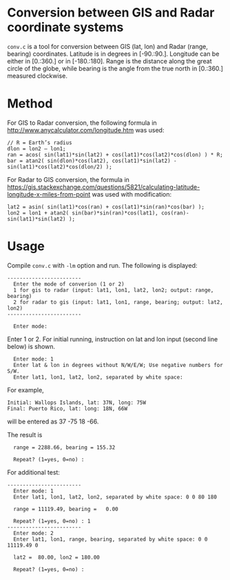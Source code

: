 # Conversion between GIS and Radar coordinate systems
`conv.c` is a tool for conversion between GIS (lat, lon) and Radar (range, bearing) coordinates. Latitude is in degrees in [-90.:90.]. Longitude can be either in [0.:360.] or in [-180.:180]. Range is the distance along the great circle of the globe, while bearing is the angle from the true north in [0.:360.] measured clockwise.

# Method
For GIS to Radar conversion, the following formula in http://www.anycalculator.com/longitude.htm was used:
```
// R = Earth’s radius
dlon = lon2 – lon1;
ran = acos( sin(lat1)*sin(lat2) + cos(lat1)*cos(lat2)*cos(dlon) ) * R;
bar = atan2( sin(dlon)*cos(lat2), cos(lat1)*sin(lat2) - sin(lat1)*cos(lat2)*cos(dlon/2) );
```
For Radar to GIS conversion, the formula in https://gis.stackexchange.com/questions/5821/calculating-latitude-longitude-x-miles-from-point was used with modification:
```
lat2 = asin( sin(lat1)*cos(ran) + cos(lat1)*sin(ran)*cos(bar) );
lon2 = lon1 + atan2( sin(bar)*sin(ran)*cos(lat1), cos(ran)-sin(lat1)*sin(lat2) );
```

# Usage
Compile `conv.c` with `-lm` option and run.
The following is displayed:
```
------------------------
  Enter the mode of converion (1 or 2)
  1 for gis to radar (input: lat1, lon1, lat2, lon2; output: range, bearing)
  2 for radar to gis (input: lat1, lon1, range, bearing; output: lat2, lon2)
------------------------

  Enter mode: 
```
Enter 1 or 2. For initial running, instruction on lat and lon input (second line below) is shown.
```
  Enter mode: 1
  Enter lat & lon in degrees without N/W/E/W; Use negative numbers for S/W.
  Enter lat1, lon1, lat2, lon2, separated by white space:
```

For example, 
```
Initial: Wallops Islands, lat: 37N, long: 75W
Final: Puerto Rico, lat: long: 18N, 66W
```
will be entered as 37 -75 18 -66.


The result is
```
  range = 2288.66, bearing = 155.32

  Repeat? (1=yes, 0=no) :
```

For additional test:
```
------------------------
  Enter mode: 1
  Enter lat1, lon1, lat2, lon2, separated by white space: 0 0 80 180

  range = 11119.49, bearing =   0.00

  Repeat? (1=yes, 0=no) : 1
------------------------
  Enter mode: 2
  Enter lat1, lon1, range, bearing, separated by white space: 0 0 11119.49 0

  lat2 =  80.00, lon2 = 180.00

  Repeat? (1=yes, 0=no) :
```
